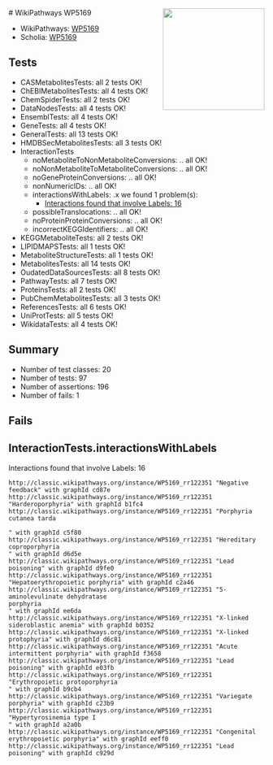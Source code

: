 <img style="float: right; width: 200px" src="https://upload.wikimedia.org/wikipedia/commons/thumb/8/83/Wplogo_with_text_500.png/640px-Wplogo_with_text_500.png" />
# WikiPathways WP5169

* WikiPathways: [WP5169](https://wikipathways.org/pathways/WP5169)
* Scholia: [WP5169](https://scholia.toolforge.org/wikipathways/WP5169)
## Tests
* CASMetabolitesTests: all 2 tests OK!
* ChEBIMetabolitesTests: all 4 tests OK!
* ChemSpiderTests: all 2 tests OK!
* DataNodesTests: all 4 tests OK!
* EnsemblTests: all 4 tests OK!
* GeneTests: all 4 tests OK!
* GeneralTests: all 13 tests OK!
* HMDBSecMetabolitesTests: all 3 tests OK!
* InteractionTests
    * noMetaboliteToNonMetaboliteConversions: .. all OK!
    * noNonMetaboliteToMetaboliteConversions: .. all OK!
    * noGeneProteinConversions: .. all OK!
    * nonNumericIDs: .. all OK!
    * interactionsWithLabels: .x we found 1 problem(s):
        * [Interactions found that involve Labels: 16](#fe97a8be)
    * possibleTranslocations: .. all OK!
    * noProteinProteinConversions: .. all OK!
    * incorrectKEGGIdentifiers: .. all OK!
* KEGGMetaboliteTests: all 2 tests OK!
* LIPIDMAPSTests: all 1 tests OK!
* MetaboliteStructureTests: all 1 tests OK!
* MetabolitesTests: all 14 tests OK!
* OudatedDataSourcesTests: all 8 tests OK!
* PathwayTests: all 7 tests OK!
* ProteinsTests: all 2 tests OK!
* PubChemMetabolitesTests: all 3 tests OK!
* ReferencesTests: all 6 tests OK!
* UniProtTests: all 5 tests OK!
* WikidataTests: all 4 tests OK!


## Summary

* Number of test classes: 20
* Number of tests: 97
* Number of assertions: 196
* Number of fails: 1

## Fails

<a name="fe97a8be" />

## InteractionTests.interactionsWithLabels

Interactions found that involve Labels: 16
```
http://classic.wikipathways.org/instance/WP5169_rr122351 "Negative feedback" with graphId cd87e
http://classic.wikipathways.org/instance/WP5169_rr122351 "Harderoporphyria" with graphId b1fc4
http://classic.wikipathways.org/instance/WP5169_rr122351 "Porphyria cutanea tarda

" with graphId c5f80
http://classic.wikipathways.org/instance/WP5169_rr122351 "Hereditary coproporphyria
" with graphId d6d5e
http://classic.wikipathways.org/instance/WP5169_rr122351 "Lead poisoning" with graphId d9fe0
http://classic.wikipathways.org/instance/WP5169_rr122351 "Hepatoerythropoietic porphyria" with graphId c2a46
http://classic.wikipathways.org/instance/WP5169_rr122351 "5-aminolevulinate dehydratase 
porphyria
" with graphId ee6da
http://classic.wikipathways.org/instance/WP5169_rr122351 "X-linked sideroblastic anemia" with graphId b0352
http://classic.wikipathways.org/instance/WP5169_rr122351 "X-linked protophyria" with graphId d6c81
http://classic.wikipathways.org/instance/WP5169_rr122351 "Acute intermittent porphyria" with graphId f3658
http://classic.wikipathways.org/instance/WP5169_rr122351 "Lead poisoning" with graphId e03fb
http://classic.wikipathways.org/instance/WP5169_rr122351 "Erythropoietic protoporphyria
" with graphId b9cb4
http://classic.wikipathways.org/instance/WP5169_rr122351 "Variegate porphyria" with graphId c23b9
http://classic.wikipathways.org/instance/WP5169_rr122351 "Hypertyrosinemia type I
" with graphId a2a0b
http://classic.wikipathways.org/instance/WP5169_rr122351 "Congenital erythropoietic porphyria" with graphId eeff0
http://classic.wikipathways.org/instance/WP5169_rr122351 "Lead poisoning" with graphId c929d
```

